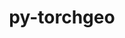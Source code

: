 ---
title: "py-torchgeo"
layout: cache
categories: [package, develop]
meta: {"compilers": ["apple-clang@=15.0.0", "gcc@=13.2.0"], "num_specs": 54, "num_specs_by_stack": {"ml-darwin-aarch64-mps": 3, "ml-linux-aarch64-cpu": 14, "ml-linux-aarch64-cuda": 12, "ml-linux-x86_64-cpu": 12, "ml-linux-x86_64-cuda": 11, "root": 54}, "oss": ["ubuntu24.04", "ventura"], "platforms": ["darwin", "linux"], "stacks": ["ml-darwin-aarch64-mps", "ml-linux-aarch64-cpu", "ml-linux-aarch64-cuda", "ml-linux-x86_64-cpu", "ml-linux-x86_64-cuda", "root"], "targets": ["aarch64", "x86_64_v3"], "versions": ["0.6.1", "0.6.2"]}
spec_details: [{"compiler": "gcc@=13.2.0", "hash": "32mwkycl4h5izalpidd57yl2s6njlw7s", "os": "ubuntu24.04", "platform": "linux", "size": "-", "stacks": ["ml-linux-x86_64-cpu", "root"], "tarball": "https://binaries.spack.io/develop/build_cache/linux-ubuntu24.04-x86_64_v3/gcc-13.2.0/py-torchgeo-0.6.2/linux-ubuntu24.04-x86_64_v3-gcc-13.2.0-py-torchgeo-0.6.2-32mwkycl4h5izalpidd57yl2s6njlw7s.spack", "target": "x86_64_v3", "variants": ["build_system=python_pip", "~datasets", "~docs", "~style", "~tests"], "versions": ["0.6.2"]}, {"compiler": "apple-clang@=15.0.0", "hash": "3bdwvaw4abzqofijq3nzaq2pzewrorvv", "os": "ventura", "platform": "darwin", "size": "-", "stacks": ["ml-darwin-aarch64-mps", "root"], "tarball": "https://binaries.spack.io/develop/build_cache/darwin-ventura-aarch64/apple-clang-15.0.0/py-torchgeo-0.6.1/darwin-ventura-aarch64-apple-clang-15.0.0-py-torchgeo-0.6.1-3bdwvaw4abzqofijq3nzaq2pzewrorvv.spack", "target": "aarch64", "variants": ["build_system=python_pip", "~datasets", "~docs", "~style", "~tests"], "versions": ["0.6.1"]}, {"compiler": "gcc@=13.2.0", "hash": "3tpz66y3pbxstwsezwuz6xvoqh3pudy2", "os": "ubuntu24.04", "platform": "linux", "size": "-", "stacks": ["ml-linux-aarch64-cpu", "root"], "tarball": "https://binaries.spack.io/develop/build_cache/linux-ubuntu24.04-aarch64/gcc-13.2.0/py-torchgeo-0.6.2/linux-ubuntu24.04-aarch64-gcc-13.2.0-py-torchgeo-0.6.2-3tpz66y3pbxstwsezwuz6xvoqh3pudy2.spack", "target": "aarch64", "variants": ["build_system=python_pip", "~datasets", "~docs", "~style", "~tests"], "versions": ["0.6.2"]}, {"compiler": "gcc@=13.2.0", "hash": "4eymstjgc7leamwrl7wazj63faapxu7o", "os": "ubuntu24.04", "platform": "linux", "size": "-", "stacks": ["ml-linux-x86_64-cpu", "root"], "tarball": "https://binaries.spack.io/develop/build_cache/linux-ubuntu24.04-x86_64_v3/gcc-13.2.0/py-torchgeo-0.6.2/linux-ubuntu24.04-x86_64_v3-gcc-13.2.0-py-torchgeo-0.6.2-4eymstjgc7leamwrl7wazj63faapxu7o.spack", "target": "x86_64_v3", "variants": ["build_system=python_pip", "~datasets", "~docs", "~style", "~tests"], "versions": ["0.6.2"]}, {"compiler": "apple-clang@=15.0.0", "hash": "4ipbwbxhtfvlh7xzleig56uvsblpzy2a", "os": "ventura", "platform": "darwin", "size": "-", "stacks": ["ml-darwin-aarch64-mps", "root"], "tarball": "https://binaries.spack.io/develop/build_cache/darwin-ventura-aarch64/apple-clang-15.0.0/py-torchgeo-0.6.1/darwin-ventura-aarch64-apple-clang-15.0.0-py-torchgeo-0.6.1-4ipbwbxhtfvlh7xzleig56uvsblpzy2a.spack", "target": "aarch64", "variants": ["build_system=python_pip", "~datasets", "~docs", "~style", "~tests"], "versions": ["0.6.1"]}, {"compiler": "gcc@=13.2.0", "hash": "5umufqufrjbjpegbb54ith6njguvlshh", "os": "ubuntu24.04", "platform": "linux", "size": "-", "stacks": ["ml-linux-aarch64-cuda", "root"], "tarball": "https://binaries.spack.io/develop/build_cache/linux-ubuntu24.04-aarch64/gcc-13.2.0/py-torchgeo-0.6.2/linux-ubuntu24.04-aarch64-gcc-13.2.0-py-torchgeo-0.6.2-5umufqufrjbjpegbb54ith6njguvlshh.spack", "target": "aarch64", "variants": ["build_system=python_pip", "~datasets", "~docs", "~style", "~tests"], "versions": ["0.6.2"]}, {"compiler": "gcc@=13.2.0", "hash": "65jqmbdgcdc3rj5gj5o7hmqhoykvovjq", "os": "ubuntu24.04", "platform": "linux", "size": "-", "stacks": ["ml-linux-x86_64-cpu", "root"], "tarball": "https://binaries.spack.io/develop/build_cache/linux-ubuntu24.04-x86_64_v3/gcc-13.2.0/py-torchgeo-0.6.2/linux-ubuntu24.04-x86_64_v3-gcc-13.2.0-py-torchgeo-0.6.2-65jqmbdgcdc3rj5gj5o7hmqhoykvovjq.spack", "target": "x86_64_v3", "variants": ["build_system=python_pip", "~datasets", "~docs", "~style", "~tests"], "versions": ["0.6.2"]}, {"compiler": "gcc@=13.2.0", "hash": "6lyeysjju3f7hdbk6nv63ksp6ciesmgl", "os": "ubuntu24.04", "platform": "linux", "size": "-", "stacks": ["ml-linux-aarch64-cpu", "root"], "tarball": "https://binaries.spack.io/develop/build_cache/linux-ubuntu24.04-aarch64/gcc-13.2.0/py-torchgeo-0.6.2/linux-ubuntu24.04-aarch64-gcc-13.2.0-py-torchgeo-0.6.2-6lyeysjju3f7hdbk6nv63ksp6ciesmgl.spack", "target": "aarch64", "variants": ["build_system=python_pip", "~datasets", "~docs", "~style", "~tests"], "versions": ["0.6.2"]}, {"compiler": "gcc@=13.2.0", "hash": "6ovuvgd6bglotsiaffpztgkqhdy7e6tk", "os": "ubuntu24.04", "platform": "linux", "size": "-", "stacks": ["ml-linux-x86_64-cuda", "root"], "tarball": "https://binaries.spack.io/develop/build_cache/linux-ubuntu24.04-x86_64_v3/gcc-13.2.0/py-torchgeo-0.6.2/linux-ubuntu24.04-x86_64_v3-gcc-13.2.0-py-torchgeo-0.6.2-6ovuvgd6bglotsiaffpztgkqhdy7e6tk.spack", "target": "x86_64_v3", "variants": ["build_system=python_pip", "~datasets", "~docs", "~style", "~tests"], "versions": ["0.6.2"]}, {"compiler": "gcc@=13.2.0", "hash": "7won4vs3norlhxml45x344mce2dmaza4", "os": "ubuntu24.04", "platform": "linux", "size": "-", "stacks": ["ml-linux-x86_64-cpu", "root"], "tarball": "https://binaries.spack.io/develop/build_cache/linux-ubuntu24.04-x86_64_v3/gcc-13.2.0/py-torchgeo-0.6.2/linux-ubuntu24.04-x86_64_v3-gcc-13.2.0-py-torchgeo-0.6.2-7won4vs3norlhxml45x344mce2dmaza4.spack", "target": "x86_64_v3", "variants": ["build_system=python_pip", "~datasets", "~docs", "~style", "~tests"], "versions": ["0.6.2"]}, {"compiler": "gcc@=13.2.0", "hash": "aluxho2i5s4kpjkj5ueo3ycjh4c2jwi4", "os": "ubuntu24.04", "platform": "linux", "size": "-", "stacks": ["ml-linux-aarch64-cpu", "root"], "tarball": "https://binaries.spack.io/develop/build_cache/linux-ubuntu24.04-aarch64/gcc-13.2.0/py-torchgeo-0.6.2/linux-ubuntu24.04-aarch64-gcc-13.2.0-py-torchgeo-0.6.2-aluxho2i5s4kpjkj5ueo3ycjh4c2jwi4.spack", "target": "aarch64", "variants": ["build_system=python_pip", "~datasets", "~docs", "~style", "~tests"], "versions": ["0.6.2"]}, {"compiler": "gcc@=13.2.0", "hash": "bwftodewih62h2t2manrtj7fhoemeiaf", "os": "ubuntu24.04", "platform": "linux", "size": "-", "stacks": ["ml-linux-x86_64-cuda", "root"], "tarball": "https://binaries.spack.io/develop/build_cache/linux-ubuntu24.04-x86_64_v3/gcc-13.2.0/py-torchgeo-0.6.2/linux-ubuntu24.04-x86_64_v3-gcc-13.2.0-py-torchgeo-0.6.2-bwftodewih62h2t2manrtj7fhoemeiaf.spack", "target": "x86_64_v3", "variants": ["build_system=python_pip", "~datasets", "~docs", "~style", "~tests"], "versions": ["0.6.2"]}, {"compiler": "gcc@=13.2.0", "hash": "c53lai6ao6mvs6zuasvxorznvti23q6d", "os": "ubuntu24.04", "platform": "linux", "size": "-", "stacks": ["ml-linux-aarch64-cpu", "root"], "tarball": "https://binaries.spack.io/develop/build_cache/linux-ubuntu24.04-aarch64/gcc-13.2.0/py-torchgeo-0.6.2/linux-ubuntu24.04-aarch64-gcc-13.2.0-py-torchgeo-0.6.2-c53lai6ao6mvs6zuasvxorznvti23q6d.spack", "target": "aarch64", "variants": ["build_system=python_pip", "~datasets", "~docs", "~style", "~tests"], "versions": ["0.6.2"]}, {"compiler": "gcc@=13.2.0", "hash": "d3fcnmfwqrpodhs477y3howteblo2w6y", "os": "ubuntu24.04", "platform": "linux", "size": "-", "stacks": ["ml-linux-x86_64-cuda", "root"], "tarball": "https://binaries.spack.io/develop/build_cache/linux-ubuntu24.04-x86_64_v3/gcc-13.2.0/py-torchgeo-0.6.2/linux-ubuntu24.04-x86_64_v3-gcc-13.2.0-py-torchgeo-0.6.2-d3fcnmfwqrpodhs477y3howteblo2w6y.spack", "target": "x86_64_v3", "variants": ["build_system=python_pip", "~datasets", "~docs", "~style", "~tests"], "versions": ["0.6.2"]}, {"compiler": "gcc@=13.2.0", "hash": "d67ve6meykukjvvnkbkbi25s6skhbhjb", "os": "ubuntu24.04", "platform": "linux", "size": "-", "stacks": ["ml-linux-aarch64-cpu", "root"], "tarball": "https://binaries.spack.io/develop/build_cache/linux-ubuntu24.04-aarch64/gcc-13.2.0/py-torchgeo-0.6.2/linux-ubuntu24.04-aarch64-gcc-13.2.0-py-torchgeo-0.6.2-d67ve6meykukjvvnkbkbi25s6skhbhjb.spack", "target": "aarch64", "variants": ["build_system=python_pip", "~datasets", "~docs", "~style", "~tests"], "versions": ["0.6.2"]}, {"compiler": "gcc@=13.2.0", "hash": "dkw2ljpdscdwwynq6segdyvww2o7rmdb", "os": "ubuntu24.04", "platform": "linux", "size": "-", "stacks": ["ml-linux-aarch64-cuda", "root"], "tarball": "https://binaries.spack.io/develop/build_cache/linux-ubuntu24.04-aarch64/gcc-13.2.0/py-torchgeo-0.6.2/linux-ubuntu24.04-aarch64-gcc-13.2.0-py-torchgeo-0.6.2-dkw2ljpdscdwwynq6segdyvww2o7rmdb.spack", "target": "aarch64", "variants": ["build_system=python_pip", "~datasets", "~docs", "~style", "~tests"], "versions": ["0.6.2"]}, {"compiler": "gcc@=13.2.0", "hash": "dmnkzz4hcx7bfqj4augxcxhfneswq7tv", "os": "ubuntu24.04", "platform": "linux", "size": "-", "stacks": ["ml-linux-aarch64-cpu", "root"], "tarball": "https://binaries.spack.io/develop/build_cache/linux-ubuntu24.04-aarch64/gcc-13.2.0/py-torchgeo-0.6.2/linux-ubuntu24.04-aarch64-gcc-13.2.0-py-torchgeo-0.6.2-dmnkzz4hcx7bfqj4augxcxhfneswq7tv.spack", "target": "aarch64", "variants": ["build_system=python_pip", "~datasets", "~docs", "~style", "~tests"], "versions": ["0.6.2"]}, {"compiler": "gcc@=13.2.0", "hash": "epbptgidbxvae4wgr6g6ecuqk7uwjvlg", "os": "ubuntu24.04", "platform": "linux", "size": "-", "stacks": ["ml-linux-aarch64-cpu", "root"], "tarball": "https://binaries.spack.io/develop/build_cache/linux-ubuntu24.04-aarch64/gcc-13.2.0/py-torchgeo-0.6.2/linux-ubuntu24.04-aarch64-gcc-13.2.0-py-torchgeo-0.6.2-epbptgidbxvae4wgr6g6ecuqk7uwjvlg.spack", "target": "aarch64", "variants": ["build_system=python_pip", "~datasets", "~docs", "~style", "~tests"], "versions": ["0.6.2"]}, {"compiler": "gcc@=13.2.0", "hash": "fduswjnqusxinfjv2e7tt6dp54ykgtqy", "os": "ubuntu24.04", "platform": "linux", "size": "-", "stacks": ["ml-linux-x86_64-cpu", "root"], "tarball": "https://binaries.spack.io/develop/build_cache/linux-ubuntu24.04-x86_64_v3/gcc-13.2.0/py-torchgeo-0.6.2/linux-ubuntu24.04-x86_64_v3-gcc-13.2.0-py-torchgeo-0.6.2-fduswjnqusxinfjv2e7tt6dp54ykgtqy.spack", "target": "x86_64_v3", "variants": ["build_system=python_pip", "~datasets", "~docs", "~style", "~tests"], "versions": ["0.6.2"]}, {"compiler": "gcc@=13.2.0", "hash": "fevawnnci4c7ka4mpwrnwxyjswhtbydx", "os": "ubuntu24.04", "platform": "linux", "size": "-", "stacks": ["ml-linux-x86_64-cuda", "root"], "tarball": "https://binaries.spack.io/develop/build_cache/linux-ubuntu24.04-x86_64_v3/gcc-13.2.0/py-torchgeo-0.6.2/linux-ubuntu24.04-x86_64_v3-gcc-13.2.0-py-torchgeo-0.6.2-fevawnnci4c7ka4mpwrnwxyjswhtbydx.spack", "target": "x86_64_v3", "variants": ["build_system=python_pip", "~datasets", "~docs", "~style", "~tests"], "versions": ["0.6.2"]}, {"compiler": "gcc@=13.2.0", "hash": "ftgzbueng426zshapntbaoo2p4h4elo3", "os": "ubuntu24.04", "platform": "linux", "size": "-", "stacks": ["ml-linux-aarch64-cpu", "root"], "tarball": "https://binaries.spack.io/develop/build_cache/linux-ubuntu24.04-aarch64/gcc-13.2.0/py-torchgeo-0.6.2/linux-ubuntu24.04-aarch64-gcc-13.2.0-py-torchgeo-0.6.2-ftgzbueng426zshapntbaoo2p4h4elo3.spack", "target": "aarch64", "variants": ["build_system=python_pip", "~datasets", "~docs", "~style", "~tests"], "versions": ["0.6.2"]}, {"compiler": "gcc@=13.2.0", "hash": "gq265brdh3abqpgoik2zvdxauen6sx67", "os": "ubuntu24.04", "platform": "linux", "size": "-", "stacks": ["ml-linux-aarch64-cuda", "root"], "tarball": "https://binaries.spack.io/develop/build_cache/linux-ubuntu24.04-aarch64/gcc-13.2.0/py-torchgeo-0.6.2/linux-ubuntu24.04-aarch64-gcc-13.2.0-py-torchgeo-0.6.2-gq265brdh3abqpgoik2zvdxauen6sx67.spack", "target": "aarch64", "variants": ["build_system=python_pip", "~datasets", "~docs", "~style", "~tests"], "versions": ["0.6.2"]}, {"compiler": "gcc@=13.2.0", "hash": "gxc5asmfbv6enmlnschsz7mnuocv7r5s", "os": "ubuntu24.04", "platform": "linux", "size": "-", "stacks": ["ml-linux-x86_64-cuda", "root"], "tarball": "https://binaries.spack.io/develop/build_cache/linux-ubuntu24.04-x86_64_v3/gcc-13.2.0/py-torchgeo-0.6.2/linux-ubuntu24.04-x86_64_v3-gcc-13.2.0-py-torchgeo-0.6.2-gxc5asmfbv6enmlnschsz7mnuocv7r5s.spack", "target": "x86_64_v3", "variants": ["build_system=python_pip", "~datasets", "~docs", "~style", "~tests"], "versions": ["0.6.2"]}, {"compiler": "gcc@=13.2.0", "hash": "gyw2gl7rl3xmtmgofmqf5o3qeonvacwr", "os": "ubuntu24.04", "platform": "linux", "size": "-", "stacks": ["ml-linux-aarch64-cuda", "root"], "tarball": "https://binaries.spack.io/develop/build_cache/linux-ubuntu24.04-aarch64/gcc-13.2.0/py-torchgeo-0.6.2/linux-ubuntu24.04-aarch64-gcc-13.2.0-py-torchgeo-0.6.2-gyw2gl7rl3xmtmgofmqf5o3qeonvacwr.spack", "target": "aarch64", "variants": ["build_system=python_pip", "~datasets", "~docs", "~style", "~tests"], "versions": ["0.6.2"]}, {"compiler": "gcc@=13.2.0", "hash": "h26skm6a34mrxj7tf2svcx2ymhibiwod", "os": "ubuntu24.04", "platform": "linux", "size": "-", "stacks": ["ml-linux-aarch64-cuda", "root"], "tarball": "https://binaries.spack.io/develop/build_cache/linux-ubuntu24.04-aarch64/gcc-13.2.0/py-torchgeo-0.6.2/linux-ubuntu24.04-aarch64-gcc-13.2.0-py-torchgeo-0.6.2-h26skm6a34mrxj7tf2svcx2ymhibiwod.spack", "target": "aarch64", "variants": ["build_system=python_pip", "~datasets", "~docs", "~style", "~tests"], "versions": ["0.6.2"]}, {"compiler": "gcc@=13.2.0", "hash": "h4qn4iypqdohojtllivjedz3ogguheyl", "os": "ubuntu24.04", "platform": "linux", "size": "-", "stacks": ["ml-linux-x86_64-cuda", "root"], "tarball": "https://binaries.spack.io/develop/build_cache/linux-ubuntu24.04-x86_64_v3/gcc-13.2.0/py-torchgeo-0.6.2/linux-ubuntu24.04-x86_64_v3-gcc-13.2.0-py-torchgeo-0.6.2-h4qn4iypqdohojtllivjedz3ogguheyl.spack", "target": "x86_64_v3", "variants": ["build_system=python_pip", "~datasets", "~docs", "~style", "~tests"], "versions": ["0.6.2"]}, {"compiler": "apple-clang@=15.0.0", "hash": "ilqo3duy7bbpt2wlox6tu4qcr6ljyr6j", "os": "ventura", "platform": "darwin", "size": "-", "stacks": ["ml-darwin-aarch64-mps", "root"], "tarball": "https://binaries.spack.io/develop/build_cache/darwin-ventura-aarch64/apple-clang-15.0.0/py-torchgeo-0.6.1/darwin-ventura-aarch64-apple-clang-15.0.0-py-torchgeo-0.6.1-ilqo3duy7bbpt2wlox6tu4qcr6ljyr6j.spack", "target": "aarch64", "variants": ["build_system=python_pip", "~datasets", "~docs", "~style", "~tests"], "versions": ["0.6.1"]}, {"compiler": "gcc@=13.2.0", "hash": "imffllumadngxjngdxbninejvyzsw7je", "os": "ubuntu24.04", "platform": "linux", "size": "-", "stacks": ["ml-linux-x86_64-cpu", "root"], "tarball": "https://binaries.spack.io/develop/build_cache/linux-ubuntu24.04-x86_64_v3/gcc-13.2.0/py-torchgeo-0.6.2/linux-ubuntu24.04-x86_64_v3-gcc-13.2.0-py-torchgeo-0.6.2-imffllumadngxjngdxbninejvyzsw7je.spack", "target": "x86_64_v3", "variants": ["build_system=python_pip", "~datasets", "~docs", "~style", "~tests"], "versions": ["0.6.2"]}, {"compiler": "gcc@=13.2.0", "hash": "ivcszkfzdsemsvgyxp7qjkxirerjwunl", "os": "ubuntu24.04", "platform": "linux", "size": "-", "stacks": ["ml-linux-x86_64-cuda", "root"], "tarball": "https://binaries.spack.io/develop/build_cache/linux-ubuntu24.04-x86_64_v3/gcc-13.2.0/py-torchgeo-0.6.2/linux-ubuntu24.04-x86_64_v3-gcc-13.2.0-py-torchgeo-0.6.2-ivcszkfzdsemsvgyxp7qjkxirerjwunl.spack", "target": "x86_64_v3", "variants": ["build_system=python_pip", "~datasets", "~docs", "~style", "~tests"], "versions": ["0.6.2"]}, {"compiler": "gcc@=13.2.0", "hash": "jemnsgi67zt4rs6rmwul4rakyfo7qs32", "os": "ubuntu24.04", "platform": "linux", "size": "-", "stacks": ["root"], "tarball": "https://binaries.spack.io/develop/build_cache/linux-ubuntu24.04-x86_64_v3/gcc-13.2.0/py-torchgeo-0.6.2/linux-ubuntu24.04-x86_64_v3-gcc-13.2.0-py-torchgeo-0.6.2-jemnsgi67zt4rs6rmwul4rakyfo7qs32.spack", "target": "x86_64_v3", "variants": ["build_system=python_pip", "~datasets", "~docs", "~style", "~tests"], "versions": ["0.6.2"]}, {"compiler": "gcc@=13.2.0", "hash": "jeovepu7zcq6a5mtye7fizgvuobudxqo", "os": "ubuntu24.04", "platform": "linux", "size": "-", "stacks": ["ml-linux-x86_64-cpu", "root"], "tarball": "https://binaries.spack.io/develop/build_cache/linux-ubuntu24.04-x86_64_v3/gcc-13.2.0/py-torchgeo-0.6.2/linux-ubuntu24.04-x86_64_v3-gcc-13.2.0-py-torchgeo-0.6.2-jeovepu7zcq6a5mtye7fizgvuobudxqo.spack", "target": "x86_64_v3", "variants": ["build_system=python_pip", "~datasets", "~docs", "~style", "~tests"], "versions": ["0.6.2"]}, {"compiler": "gcc@=13.2.0", "hash": "km7k6sv3j756yprnvkas337ecdo4cwxc", "os": "ubuntu24.04", "platform": "linux", "size": "-", "stacks": ["ml-linux-x86_64-cpu", "root"], "tarball": "https://binaries.spack.io/develop/build_cache/linux-ubuntu24.04-x86_64_v3/gcc-13.2.0/py-torchgeo-0.6.2/linux-ubuntu24.04-x86_64_v3-gcc-13.2.0-py-torchgeo-0.6.2-km7k6sv3j756yprnvkas337ecdo4cwxc.spack", "target": "x86_64_v3", "variants": ["build_system=python_pip", "~datasets", "~docs", "~style", "~tests"], "versions": ["0.6.2"]}, {"compiler": "gcc@=13.2.0", "hash": "knbdgollyxxornkua3mepyx3vk375ez5", "os": "ubuntu24.04", "platform": "linux", "size": "-", "stacks": ["ml-linux-x86_64-cuda", "root"], "tarball": "https://binaries.spack.io/develop/build_cache/linux-ubuntu24.04-x86_64_v3/gcc-13.2.0/py-torchgeo-0.6.2/linux-ubuntu24.04-x86_64_v3-gcc-13.2.0-py-torchgeo-0.6.2-knbdgollyxxornkua3mepyx3vk375ez5.spack", "target": "x86_64_v3", "variants": ["build_system=python_pip", "~datasets", "~docs", "~style", "~tests"], "versions": ["0.6.2"]}, {"compiler": "gcc@=13.2.0", "hash": "luqodlmibnpwujdtp3mkex62cfh3g6uz", "os": "ubuntu24.04", "platform": "linux", "size": "-", "stacks": ["ml-linux-aarch64-cpu", "root"], "tarball": "https://binaries.spack.io/develop/build_cache/linux-ubuntu24.04-aarch64/gcc-13.2.0/py-torchgeo-0.6.2/linux-ubuntu24.04-aarch64-gcc-13.2.0-py-torchgeo-0.6.2-luqodlmibnpwujdtp3mkex62cfh3g6uz.spack", "target": "aarch64", "variants": ["build_system=python_pip", "~datasets", "~docs", "~style", "~tests"], "versions": ["0.6.2"]}, {"compiler": "gcc@=13.2.0", "hash": "m4xclmgbvbogys453fwqbjbgi5az2rpp", "os": "ubuntu24.04", "platform": "linux", "size": "-", "stacks": ["ml-linux-x86_64-cpu", "root"], "tarball": "https://binaries.spack.io/develop/build_cache/linux-ubuntu24.04-x86_64_v3/gcc-13.2.0/py-torchgeo-0.6.2/linux-ubuntu24.04-x86_64_v3-gcc-13.2.0-py-torchgeo-0.6.2-m4xclmgbvbogys453fwqbjbgi5az2rpp.spack", "target": "x86_64_v3", "variants": ["build_system=python_pip", "~datasets", "~docs", "~style", "~tests"], "versions": ["0.6.2"]}, {"compiler": "gcc@=13.2.0", "hash": "mp4x7bsazg2yufdyaligowhbiejrg3ft", "os": "ubuntu24.04", "platform": "linux", "size": "-", "stacks": ["ml-linux-aarch64-cpu", "root"], "tarball": "https://binaries.spack.io/develop/build_cache/linux-ubuntu24.04-aarch64/gcc-13.2.0/py-torchgeo-0.6.2/linux-ubuntu24.04-aarch64-gcc-13.2.0-py-torchgeo-0.6.2-mp4x7bsazg2yufdyaligowhbiejrg3ft.spack", "target": "aarch64", "variants": ["build_system=python_pip", "~datasets", "~docs", "~style", "~tests"], "versions": ["0.6.2"]}, {"compiler": "gcc@=13.2.0", "hash": "nyiidtfwsitpma6t6owh7t2ssfvh32js", "os": "ubuntu24.04", "platform": "linux", "size": "-", "stacks": ["ml-linux-aarch64-cuda", "root"], "tarball": "https://binaries.spack.io/develop/build_cache/linux-ubuntu24.04-aarch64/gcc-13.2.0/py-torchgeo-0.6.2/linux-ubuntu24.04-aarch64-gcc-13.2.0-py-torchgeo-0.6.2-nyiidtfwsitpma6t6owh7t2ssfvh32js.spack", "target": "aarch64", "variants": ["build_system=python_pip", "~datasets", "~docs", "~style", "~tests"], "versions": ["0.6.2"]}, {"compiler": "gcc@=13.2.0", "hash": "oc4sq23jtpluv37t73o4xidzm6mhuuy4", "os": "ubuntu24.04", "platform": "linux", "size": "-", "stacks": ["ml-linux-x86_64-cpu", "root"], "tarball": "https://binaries.spack.io/develop/build_cache/linux-ubuntu24.04-x86_64_v3/gcc-13.2.0/py-torchgeo-0.6.2/linux-ubuntu24.04-x86_64_v3-gcc-13.2.0-py-torchgeo-0.6.2-oc4sq23jtpluv37t73o4xidzm6mhuuy4.spack", "target": "x86_64_v3", "variants": ["build_system=python_pip", "~datasets", "~docs", "~style", "~tests"], "versions": ["0.6.2"]}, {"compiler": "gcc@=13.2.0", "hash": "paf4ory3vjrz7x7auaiwirllhho37qrc", "os": "ubuntu24.04", "platform": "linux", "size": "-", "stacks": ["ml-linux-aarch64-cuda", "root"], "tarball": "https://binaries.spack.io/develop/build_cache/linux-ubuntu24.04-aarch64/gcc-13.2.0/py-torchgeo-0.6.2/linux-ubuntu24.04-aarch64-gcc-13.2.0-py-torchgeo-0.6.2-paf4ory3vjrz7x7auaiwirllhho37qrc.spack", "target": "aarch64", "variants": ["build_system=python_pip", "~datasets", "~docs", "~style", "~tests"], "versions": ["0.6.2"]}, {"compiler": "gcc@=13.2.0", "hash": "persxut4xpch44apsaijbbb4hog5if7d", "os": "ubuntu24.04", "platform": "linux", "size": "-", "stacks": ["ml-linux-aarch64-cpu", "root"], "tarball": "https://binaries.spack.io/develop/build_cache/linux-ubuntu24.04-aarch64/gcc-13.2.0/py-torchgeo-0.6.2/linux-ubuntu24.04-aarch64-gcc-13.2.0-py-torchgeo-0.6.2-persxut4xpch44apsaijbbb4hog5if7d.spack", "target": "aarch64", "variants": ["build_system=python_pip", "~datasets", "~docs", "~style", "~tests"], "versions": ["0.6.2"]}, {"compiler": "gcc@=13.2.0", "hash": "plj2oacndrponooh2z3sodw5iixag5ml", "os": "ubuntu24.04", "platform": "linux", "size": "-", "stacks": ["ml-linux-aarch64-cuda", "root"], "tarball": "https://binaries.spack.io/develop/build_cache/linux-ubuntu24.04-aarch64/gcc-13.2.0/py-torchgeo-0.6.2/linux-ubuntu24.04-aarch64-gcc-13.2.0-py-torchgeo-0.6.2-plj2oacndrponooh2z3sodw5iixag5ml.spack", "target": "aarch64", "variants": ["build_system=python_pip", "~datasets", "~docs", "~style", "~tests"], "versions": ["0.6.2"]}, {"compiler": "gcc@=13.2.0", "hash": "qryl5gmd3biysy4lusvxv5wyl74umi7g", "os": "ubuntu24.04", "platform": "linux", "size": "-", "stacks": ["ml-linux-aarch64-cpu", "root"], "tarball": "https://binaries.spack.io/develop/build_cache/linux-ubuntu24.04-aarch64/gcc-13.2.0/py-torchgeo-0.6.2/linux-ubuntu24.04-aarch64-gcc-13.2.0-py-torchgeo-0.6.2-qryl5gmd3biysy4lusvxv5wyl74umi7g.spack", "target": "aarch64", "variants": ["build_system=python_pip", "~datasets", "~docs", "~style", "~tests"], "versions": ["0.6.2"]}, {"compiler": "gcc@=13.2.0", "hash": "quec7tgumtgtpnkmrfrx2n3yuoeue3qn", "os": "ubuntu24.04", "platform": "linux", "size": "-", "stacks": ["ml-linux-aarch64-cuda", "root"], "tarball": "https://binaries.spack.io/develop/build_cache/linux-ubuntu24.04-aarch64/gcc-13.2.0/py-torchgeo-0.6.2/linux-ubuntu24.04-aarch64-gcc-13.2.0-py-torchgeo-0.6.2-quec7tgumtgtpnkmrfrx2n3yuoeue3qn.spack", "target": "aarch64", "variants": ["build_system=python_pip", "~datasets", "~docs", "~style", "~tests"], "versions": ["0.6.2"]}, {"compiler": "gcc@=13.2.0", "hash": "rdlr5snp7lpmzfb6cwzi4nmlwignkkqt", "os": "ubuntu24.04", "platform": "linux", "size": "-", "stacks": ["ml-linux-aarch64-cuda", "root"], "tarball": "https://binaries.spack.io/develop/build_cache/linux-ubuntu24.04-aarch64/gcc-13.2.0/py-torchgeo-0.6.2/linux-ubuntu24.04-aarch64-gcc-13.2.0-py-torchgeo-0.6.2-rdlr5snp7lpmzfb6cwzi4nmlwignkkqt.spack", "target": "aarch64", "variants": ["build_system=python_pip", "~datasets", "~docs", "~style", "~tests"], "versions": ["0.6.2"]}, {"compiler": "gcc@=13.2.0", "hash": "rma2j2te3ioz3qwxvndmfnvuxm4tz3wp", "os": "ubuntu24.04", "platform": "linux", "size": "-", "stacks": ["ml-linux-aarch64-cpu", "root"], "tarball": "https://binaries.spack.io/develop/build_cache/linux-ubuntu24.04-aarch64/gcc-13.2.0/py-torchgeo-0.6.2/linux-ubuntu24.04-aarch64-gcc-13.2.0-py-torchgeo-0.6.2-rma2j2te3ioz3qwxvndmfnvuxm4tz3wp.spack", "target": "aarch64", "variants": ["build_system=python_pip", "~datasets", "~docs", "~style", "~tests"], "versions": ["0.6.2"]}, {"compiler": "gcc@=13.2.0", "hash": "rmpywu7zgn3hyudq3xl62iyz575hqvte", "os": "ubuntu24.04", "platform": "linux", "size": "-", "stacks": ["ml-linux-x86_64-cuda", "root"], "tarball": "https://binaries.spack.io/develop/build_cache/linux-ubuntu24.04-x86_64_v3/gcc-13.2.0/py-torchgeo-0.6.2/linux-ubuntu24.04-x86_64_v3-gcc-13.2.0-py-torchgeo-0.6.2-rmpywu7zgn3hyudq3xl62iyz575hqvte.spack", "target": "x86_64_v3", "variants": ["build_system=python_pip", "~datasets", "~docs", "~style", "~tests"], "versions": ["0.6.2"]}, {"compiler": "gcc@=13.2.0", "hash": "sc4upg2wgojgpkotss3eeohduwalueei", "os": "ubuntu24.04", "platform": "linux", "size": "-", "stacks": ["ml-linux-x86_64-cpu", "root"], "tarball": "https://binaries.spack.io/develop/build_cache/linux-ubuntu24.04-x86_64_v3/gcc-13.2.0/py-torchgeo-0.6.2/linux-ubuntu24.04-x86_64_v3-gcc-13.2.0-py-torchgeo-0.6.2-sc4upg2wgojgpkotss3eeohduwalueei.spack", "target": "x86_64_v3", "variants": ["build_system=python_pip", "~datasets", "~docs", "~style", "~tests"], "versions": ["0.6.2"]}, {"compiler": "gcc@=13.2.0", "hash": "svduukcgb62pddzrs7fun4rea25hbbex", "os": "ubuntu24.04", "platform": "linux", "size": "-", "stacks": ["ml-linux-aarch64-cuda", "root"], "tarball": "https://binaries.spack.io/develop/build_cache/linux-ubuntu24.04-aarch64/gcc-13.2.0/py-torchgeo-0.6.2/linux-ubuntu24.04-aarch64-gcc-13.2.0-py-torchgeo-0.6.2-svduukcgb62pddzrs7fun4rea25hbbex.spack", "target": "aarch64", "variants": ["build_system=python_pip", "~datasets", "~docs", "~style", "~tests"], "versions": ["0.6.2"]}, {"compiler": "gcc@=13.2.0", "hash": "twyz37xixh4vecvmqf3lrn4e2kysnfvt", "os": "ubuntu24.04", "platform": "linux", "size": "-", "stacks": ["root"], "tarball": "https://binaries.spack.io/develop/build_cache/linux-ubuntu24.04-aarch64/gcc-13.2.0/py-torchgeo-0.6.2/linux-ubuntu24.04-aarch64-gcc-13.2.0-py-torchgeo-0.6.2-twyz37xixh4vecvmqf3lrn4e2kysnfvt.spack", "target": "aarch64", "variants": ["build_system=python_pip", "~datasets", "~docs", "~style", "~tests"], "versions": ["0.6.2"]}, {"compiler": "gcc@=13.2.0", "hash": "ud6s4a4tfsnzh2o7ufhr4alezkh44dz3", "os": "ubuntu24.04", "platform": "linux", "size": "-", "stacks": ["ml-linux-aarch64-cuda", "root"], "tarball": "https://binaries.spack.io/develop/build_cache/linux-ubuntu24.04-aarch64/gcc-13.2.0/py-torchgeo-0.6.2/linux-ubuntu24.04-aarch64-gcc-13.2.0-py-torchgeo-0.6.2-ud6s4a4tfsnzh2o7ufhr4alezkh44dz3.spack", "target": "aarch64", "variants": ["build_system=python_pip", "~datasets", "~docs", "~style", "~tests"], "versions": ["0.6.2"]}, {"compiler": "gcc@=13.2.0", "hash": "vmij5aemfhqlz5yqtbb6j5f265dbgfsn", "os": "ubuntu24.04", "platform": "linux", "size": "-", "stacks": ["ml-linux-aarch64-cpu", "root"], "tarball": "https://binaries.spack.io/develop/build_cache/linux-ubuntu24.04-aarch64/gcc-13.2.0/py-torchgeo-0.6.2/linux-ubuntu24.04-aarch64-gcc-13.2.0-py-torchgeo-0.6.2-vmij5aemfhqlz5yqtbb6j5f265dbgfsn.spack", "target": "aarch64", "variants": ["build_system=python_pip", "~datasets", "~docs", "~style", "~tests"], "versions": ["0.6.2"]}, {"compiler": "gcc@=13.2.0", "hash": "vvqdypkw4hwy46v4xqrn4gmctd7uteog", "os": "ubuntu24.04", "platform": "linux", "size": "-", "stacks": ["ml-linux-x86_64-cpu", "root"], "tarball": "https://binaries.spack.io/develop/build_cache/linux-ubuntu24.04-x86_64_v3/gcc-13.2.0/py-torchgeo-0.6.2/linux-ubuntu24.04-x86_64_v3-gcc-13.2.0-py-torchgeo-0.6.2-vvqdypkw4hwy46v4xqrn4gmctd7uteog.spack", "target": "x86_64_v3", "variants": ["build_system=python_pip", "~datasets", "~docs", "~style", "~tests"], "versions": ["0.6.2"]}, {"compiler": "gcc@=13.2.0", "hash": "y5qv3lts6wylsh3ggwcqaorurs2efx2i", "os": "ubuntu24.04", "platform": "linux", "size": "-", "stacks": ["ml-linux-x86_64-cuda", "root"], "tarball": "https://binaries.spack.io/develop/build_cache/linux-ubuntu24.04-x86_64_v3/gcc-13.2.0/py-torchgeo-0.6.2/linux-ubuntu24.04-x86_64_v3-gcc-13.2.0-py-torchgeo-0.6.2-y5qv3lts6wylsh3ggwcqaorurs2efx2i.spack", "target": "x86_64_v3", "variants": ["build_system=python_pip", "~datasets", "~docs", "~style", "~tests"], "versions": ["0.6.2"]}, {"compiler": "gcc@=13.2.0", "hash": "zc24amk5vvnrs2wkrygl6y5bgezdbvfd", "os": "ubuntu24.04", "platform": "linux", "size": "-", "stacks": ["ml-linux-x86_64-cuda", "root"], "tarball": "https://binaries.spack.io/develop/build_cache/linux-ubuntu24.04-x86_64_v3/gcc-13.2.0/py-torchgeo-0.6.2/linux-ubuntu24.04-x86_64_v3-gcc-13.2.0-py-torchgeo-0.6.2-zc24amk5vvnrs2wkrygl6y5bgezdbvfd.spack", "target": "x86_64_v3", "variants": ["build_system=python_pip", "~datasets", "~docs", "~style", "~tests"], "versions": ["0.6.2"]}]
---